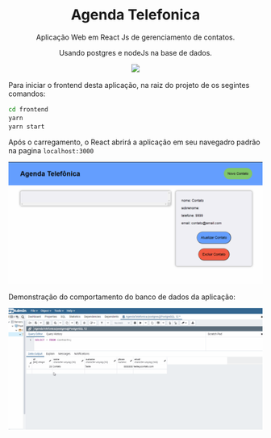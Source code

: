 <h1 align="center">Agenda Telefonica</h1>

<p align="center">Aplicação Web em React Js de gerenciamento de contatos.</p>
<p align="center" style="text-align: center;">Usando postgres e nodeJs na base de dados.</p>

<p align="center"> 
  <a aria-label="React Version" href="https://github.com/facebook/react-native">
    <img src="https://img.shields.io/badge/react-informational?logo=react"></img>
  </a>
</p>

Para iniciar o frontend desta aplicação, na raiz do projeto de os segintes comandos:

```bash
cd frontend
yarn
yarn start
```

Após o carregamento, o React abrirá a aplicação em seu navegadro padrão na pagina  `localhost:3000`

![demo](demo/demo.gif)

Demonstração do comportamento do banco de dados da aplicação:

![demo](demo/demodb.gif)

